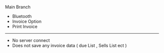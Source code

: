 Main Branch

* Bluetooth
* Invoice Option
* Print Invoice

--------------------
* No server connect
* Does not save any invoice data ( due List , Sells List ect )


